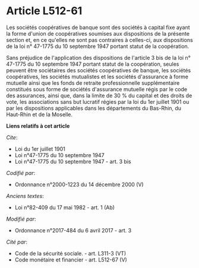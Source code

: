 # Article L512-61

Les sociétés coopératives de banque sont des sociétés à capital fixe ayant la forme d'union de coopératives soumises aux
dispositions de la présente section et, en ce qu'elles ne sont pas contraires à celles-ci, aux dispositions de la loi n°
47-1775 du 10 septembre 1947 portant statut de la coopération.

Sans préjudice de l'application des dispositions de l'article 3 bis de la loi n° 47-1775 du 10 septembre 1947 portant statut
de la coopération, seules peuvent être sociétaires des sociétés coopératives de banque, les sociétés coopératives, les
sociétés mutualistes et les sociétés d'assurance à forme mutuelle ainsi que les fonds de retraite professionnelle
supplémentaire constitués sous forme de sociétés d'assurance mutuelle régis par le code des assurances, ainsi que, dans la
limite de 30 % du capital et des droits de vote, les associations sans but lucratif régies par la loi du 1er juillet 1901 ou
par les dispositions applicables dans les départements du Bas-Rhin, du Haut-Rhin et de la Moselle.

**Liens relatifs à cet article**

_Cite_:

  - Loi du 1er juillet 1901
  - Loi n°47-1775 du 10 septembre 1947
  - Loi n°47-1775 du 10 septembre 1947 - art. 3 bis

_Codifié par_:

  - Ordonnance n°2000-1223 du 14 décembre 2000 (V)

_Anciens textes_:

  - Loi n°82-409 du 17 mai 1982 - art. 1 (Ab)

_Modifié par_:

  - Ordonnance n°2017-484 du 6 avril 2017 - art. 3

_Cité par_:

  - Code de la sécurité sociale. - art. L311-3 (VT)
  - Code monétaire et financier - art. L512-67 (V)
